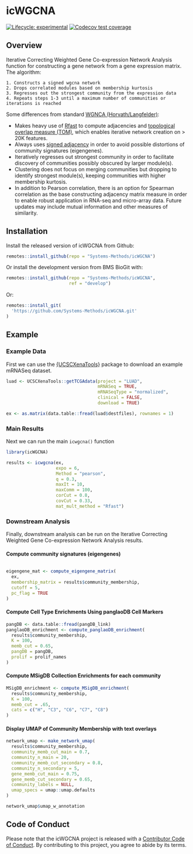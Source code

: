 
<!-- README.md is generated from README.Rmd. Please edit that file -->

# icWGCNA

<!-- badges: start -->

[![Lifecycle:
experimental](https://img.shields.io/badge/lifecycle-experimental-orange.svg)](https://lifecycle.r-lib.org/articles/stages.html#experimental)
[![Codecov test
coverage](https://codecov.io/gh/Systems-Methods/icWGCNA/branch/main/graph/badge.svg)](https://app.codecov.io/gh/Systems-Methods/icWGCNA?branch=main)
<!-- badges: end -->

## Overview

Iterative Correcting Weighted Gene Co-expression Network Analysis
function for constructing a gene network from a gene expression matrix.
The algorithm:

    1. Constructs a signed wgcna network
    2. Drops correlated modules based on membership kurtosis
    3. Regresses out the strongest community from the expression data
    4. Repeats steps 1-3 until a maximum number of communities or iterations is reached

Some differences from standard [WGNCA
(Horvath/Langfelder)](https://bmcbioinformatics.biomedcentral.com/articles/10.1186/1471-2105-9-559):

-   Makes heavy use of
    [Rfast](https://cran.r-project.org/web/packages/Rfast/) to compute
    adjacencies and [topological overlap measure
    (TOM)](https://bmcbioinformatics.biomedcentral.com/articles/10.1186/1471-2105-9-559),
    which enables iterative network creation on \> 20K features.
-   Always uses [signed
    adjacency](https://bmcgenomics.biomedcentral.com/articles/10.1186/1471-2164-10-327)
    in order to avoid possible distortions of community signatures
    (eigengenes).
-   Iteratively regresses out strongest community in order to facilitate
    discovery of communities possibly obscured by larger module(s).
-   Clustering does not focus on merging communities but dropping to
    identify strongest module(s), keeping communities with higher
    membership kurtosis.
-   In addition to Pearson correlation, there is an option for Spearman
    correlation as the base constructing adjacency matrix measure in
    order to enable robust application in RNA-seq and micro-array data.
    Future updates may include mutual information and other measures of
    similarity.

## Installation

Install the released version of icWGCNA from Github:

``` r
remotes::install_github(repo = "Systems-Methods/icWGCNA")
```

Or install the development version from BMS BioGit with:

``` r
remotes::install_github(repo = "Systems-Methods/icWGCNA", 
                        ref = "develop")
```

Or:

``` r
remotes::install_git(
  'https://github.com/Systems-Methods/icWGCNA.git'
)
```

## Example

### Example Data

First we can use the
[{UCSCXenaTools}](https://cran.r-project.org/web/packages/UCSCXenaTools/vignettes/USCSXenaTools.html)
package to download an example mRNASeq dataset.

``` r
luad <- UCSCXenaTools::getTCGAdata(project = "LUAD", 
                                   mRNASeq = TRUE, 
                                   mRNASeqType = "normalized",
                                   clinical = FALSE, 
                                   download = TRUE)

ex <- as.matrix(data.table::fread(luad$destfiles), rownames = 1)
```

### Main Results

Next we can run the main `icwgcna()` function

``` r
library(icWGCNA)

results <- icwgcna(ex,   
                   expo = 6,
                   Method = "pearson",
                   q = 0.3,
                   maxIt = 10,
                   maxComm = 100,
                   corCut = 0.8,
                   covCut = 0.33,
                   mat_mult_method = "Rfast")
```

### Downstream Analysis

Finally, downstream analysis can be run on the Iterative Correcting
Weighted Gene Co-expression Network Analysis results.

#### Compute community signatures (eigengenes)

``` r

eigengene_mat <- compute_eigengene_matrix(
  ex, 
  membership_matrix = results$community_membership, 
  cutoff = 5,
  pc_flag = TRUE
)
```

#### Compute Cell Type Enrichments Using panglaoDB Cell Markers

``` r
pangDB <- data.table::fread(pangDB_link)
panglaoDB_enrichment <- compute_panglaoDB_enrichment(
  results$community_membership,
  K = 100,
  memb_cut = 0.65,
  pangDB = pangDB,
  prolif = prolif_names
)
```

#### Compute MSigDB Collection Enrichments for each community

``` r
MSigDB_enrichment <- compute_MSigDB_enrichment(
  results$community_membership,
  K = 100,
  memb_cut = .65,
  cats = c("H", "C3", "C6", "C7", "C8")
)
```

#### Display UMAP of Community Membership with text overlays

``` r
network_umap <- make_network_umap(
  results$community_membership,
  community_memb_cut_main = 0.7,
  community_n_main = 20,
  community_memb_cut_secondary = 0.8,
  community_n_secondary = 5,
  gene_memb_cut_main = 0.75,
  gene_memb_cut_secondary = 0.65,
  community_labels = NULL,
  umap_specs = umap::umap.defaults
)

network_umap$umap_w_annotation
```

## Code of Conduct

Please note that the icWGCNA project is released with a [Contributor
Code of
Conduct](https://contributor-covenant.org/version/2/0/CODE_OF_CONDUCT.html).
By contributing to this project, you agree to abide by its terms.
